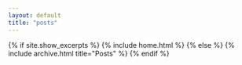 ```yaml
---
layout: default
title: "posts"
---
```


{% if site.show_excerpts %}
  {% include home.html %}
{% else %}
  {% include archive.html title="Posts" %}
{% endif %}
